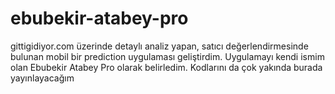 # ebubekir-atabey-pro
gittigidiyor.com üzerinde detaylı analiz yapan, satıcı değerlendirmesinde bulunan mobil bir prediction uygulaması geliştirdim. Uygulamayı kendi ismim olan Ebubekir Atabey Pro olarak belirledim. Kodlarını da çok yakında burada yayınlayacağım
